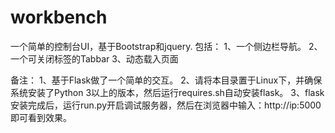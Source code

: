 # workbench
一个简单的控制台UI，基于Bootstrap和jquery.
包括：
1、一个侧边栏导航。
2、一个可关闭标签的Tabbar
3、动态载入页面

备注：
1、基于Flask做了一个简单的交互。
2、请将本目录置于Linux下，并确保系统安装了Python 3以上的版本，然后运行requires.sh自动安装flask。 
3、flask安装完成后，运行run.py开启调试服务器，然后在浏览器中输入：http://ip:5000即可看到效果。

